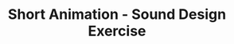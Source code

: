 ---
title: Short Animation - Sound Design Exercise
videopath: /workcontent/bitesized/animation-sd.mp4
order: 0
---